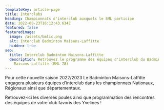 ```yaml
---
templateKey: article-page
title: Interclubs
heading: Championnats d'interclub auxquels le BML participe
date: 2022-08-23T16:12:43.634Z
featured: false
featuredimage:
  image: /assets/bmlic.png
  alt: Interclub Badminton Maisons-Laffitte
  hidden: true
seo:
  title: Interclub Badminton Maisons-Laffitte
  description: Retrouvez le programme des équipes d'interclub du Badminton
    Maisons-Laffitte (BML-78)
---
```

Pour cette nouvelle saison 2022/2023 Le Badminton Maisons-Laffitte engagera plusieurs équipes d'interclub dans les championnats Nationaux, Régionaux ainsi que départementaux.



Retrouvez-ici les diverses poules ainsi que programmation des rencontres des équipes de votre club favoris des Yvelines !